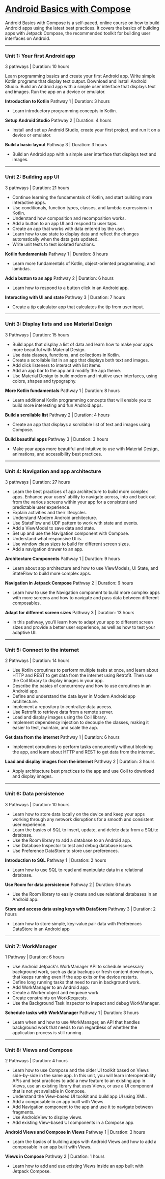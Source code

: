 # [Android Basics with Compose](https://developer.android.com/courses/android-basics-compose/course)

Android Basics with Compose is a self-paced, online course on how to build Android apps using the latest best practices. It covers the basics of building apps with Jetpack Compose, the recommended toolkit for building user interfaces on Android.

*** 

### Unit 1: Your first Android app
3 pathways | Duration: 10 hours

Learn programming basics and create your first Android app.
Write simple Kotlin programs that display text output.
Download and install Android Studio.
Build an Android app with a simple user interface that displays text and images.
Run the app on a device or emulator.

**Introduction to Kotlin**
Pathway 1 | Duration: 3 hours

- Learn introductory programming concepts in Kotlin.

**Setup Android Studio**
Pathway 2 | Duration: 4 hours

- Install and set up Android Studio, create your first project, and run it on a device or emulator.

**Build a basic layout**
Pathway 3 | Duration: 3 hours

- Build an Android app with a simple user interface that displays text and images.

***

### Unit 2: Building app UI 
3 pathways | Duration: 21 hours

- Continue learning the fundamentals of Kotlin, and start building more interactive apps.
- Use conditionals, function types, classes, and lambda expressions in Kotlin.
- Understand how composition and recomposition works.
- Add a button to an app UI and respond to user taps.
- Create an app that works with data entered by the user.
- Learn how to use state to display data and reflect the changes automatically when the data gets updated.
- Write unit tests to test isolated functions.


**Kotlin fundamentals**
Pathway 1 | Duration: 8 hours

- Learn more fundamentals of Kotlin, object-oriented programming, and lambdas.

**Add a button to an app**
Pathway 2 | Duration: 6 hours

- Learn how to respond to a button click in an Android app.

**Interacting with UI and state**
Pathway 3 | Duration: 7 hours

- Create a tip calculator app that calculates the tip from user input.

***

### Unit 3: Display lists and use Material Design 
3 Pathways | Duration: 15 hours

- Build apps that display a list of data and learn how to make your apps more beautiful with Material Design.
- Use data classes, functions, and collections in Kotlin.
- Create a scrollable list in an app that displays both text and images.
- Add click listeners to interact with list items.
- Add an app bar to the app and modify the app theme.
- Use Material Design to build modern and intuitive user interfaces, using colors, shapes and typography.

**More Kotlin fundamentals**
Pathway 1 | Duration: 8 hours 

- Learn additional Kotlin programming concepts that will enable you to build more interesting and fun Android apps.

**Build a scrollable list**
Pathway 2 | Duration: 4 hours 

- Create an app that displays a scrollable list of text and images using Compose.

**Build beautiful apps**
Pathway 3 | Duration: 3 hours 

- Make your apps more beautiful and intuitive to use with Material Design, animations, and accessibility best practices.

***

### Unit 4: Navigation and app architecture
3 pathways | Duration: 27 hours

- Learn the best practices of app architecture to build more complex apps. Enhance your users' ability to navigate across, into and back out from the various screens within your app for a consistent and predictable user experience.
- Explain activities and their lifecycles.
- Understand Modern Android architecture.
- Use StateFlow and UDF pattern to work with state and events.
- Add a ViewModel to save data and state.
- Set up and use the Navigation component with Compose.
- Understand what responsive UI is.
- Use window class sizes to build for different screen sizes.
- Add a navigation drawer to an app.

**Architecture Components**
Pathway 1 | Duration: 9 hours 

- Learn about app architecture and how to use ViewModels, UI State, and StateFlow to build more complex apps.


**Navigation in Jetpack Compose**
Pathway 2 | Duration: 6 hours 

- Learn how to use the Navigation component to build more complex apps with more screens and how to navigate and pass data between different composables.


**Adapt for different screen sizes**
Pathway 3 | Duration: 13 hours 

- In this pathway, you'll learn how to adapt your app to different screen sizes and provide a better user experience, as well as how to test your adaptive UI.

***

### Unit 5: Connect to the internet
2 Pathways | Duration: 14 hours

- Use Kotlin coroutines to perform multiple tasks at once, and learn about HTTP and REST to get data from the internet using Retrofit. Then use the Coil library to display images in your app.
- Describe the basics of concurrency and how to use coroutines in an Android app.
- Define and understand the data layer in Modern Android app architecture.
- Implement a repository to centralize data access.
- Use Retrofit to retrieve data from a remote server.
- Load and display images using the Coil library.
- Implement dependency injection to decouple the classes, making it easier to test, maintain, and scale the app.


**Get data from the internet**
Pathway 1 | Duration: 6 hours 

- Implement coroutines to perform tasks concurrently without blocking the app, and learn about HTTP and REST to get data from the internet.


**Load and display images from the internet**
Pathway 2 | Duration: 3 hours 

- Apply architecture best practices to the app and use Coil to download and display images.

***

### Unit 6: Data persistence
3 Pathways | Duration: 10 hours

- Learn how to store data locally on the device and keep your apps working through any network disruptions for a smooth and consistent user experience.
- Learn the basics of SQL to insert, update, and delete data from a SQLite database.
- Use the Room library to add a database to an Android app.
- Use Database Inspector to test and debug database issues.
- Use Preference DataStore to store user preferences.


**Introduction to SQL**
Pathway 1 | Duration: 2 hours 

- Learn how to use SQL to read and manipulate data in a relational database.

**Use Room for data persistence**
Pathway 2 | Duration: 6 hours 

- Use the Room library to easily create and use relational databases in an Android app.

**Store and access data using keys with DataStore**
Pathway 3 | Duration: 2 hours 

- Learn how to store simple, key-value pair data with Preferences DataStore in an Android app

***

### Unit 7: WorkManager
1 Pathway | Duration: 6 hours

- Use Android Jetpack's WorkManager API to schedule necessary background work, such as data backups or fresh content downloads, that keeps running even if the app exits or the device restarts.
- Define long running tasks that need to run in background work.
- Add WorkManager to an Android app.
- Create a Worker object and enqueue work.
- Create constraints on WorkRequests.
- Use the Background Task Inspector to inspect and debug WorkManager.

**Schedule tasks with WorkManager**
Pathway 1 | Duration: 3 hours 

- Learn when and how to use WorkManager, an API that handles background work that needs to run regardless of whether the application process is still running.

***

### Unit 8: Views and Compose
2 Pathways | Duration: 4 hours

- Learn how to use Compose and the older UI toolkit based on Views side-by-side in the same app. In this unit, you will learn interoperability APIs and best practices to add a new feature to an existing app in Views, use an existing library that uses Views, or use a UI component that is not yet available in Compose.
- Understand the View-based UI toolkit and build app UI using XML.
- Add a composable in an app built with Views.
- Add Navigation component to the app and use it to navigate between fragments.
- Use AndroidView to display views.
- Add existing View-based UI components in a Compose app.


**Android Views and Compose in Views**
Pathway 1 | Duration: 3 hours 

- Learn the basics of building apps with Android Views and how to add a composable in an app built with Views.

**Views in Compose**
Pathway 2 | Duration: 1 hours 

- Learn how to add and use existing Views inside an app built with Jetpack Compose.


